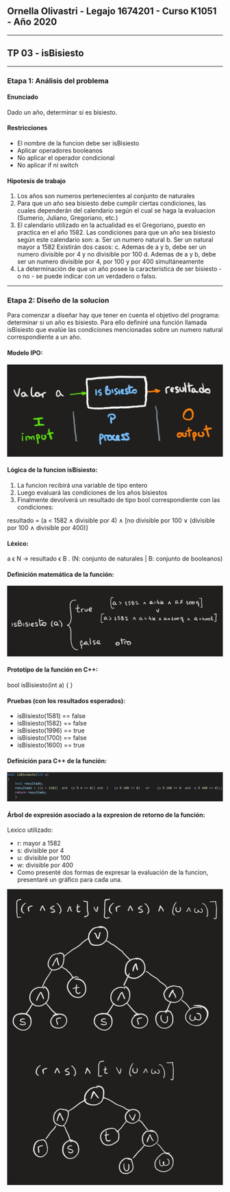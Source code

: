 ﻿## Ornella Olivastri - Legajo 1674201 - Curso K1051 - Año 2020 
---
## TP 03 - isBisiesto
---
### Etapa 1: Análisis del problema
#### Enunciado
 Dado un año, determinar si es bisiesto.

#### Restricciones
- El nombre de la funcion debe ser isBisiesto
- Aplicar operadores booleanos
- No aplicar el operador condicional
- No aplicar if ni switch

#### Hipotesis de trabajo
1. Los años son numeros pertenecientes al conjunto de naturales
2. Para que un año sea bisiesto debe cumplir ciertas condiciones, las cuales dependerán del calendario según el cual se haga la evaluacion (Sumerio, Juliano, Gregoriano, etc.)
2. El calendario utilizado en la actualidad es el Gregoriano, puesto en practica en el año 1582. Las condiciones para que un año sea bisiesto según este calendario son:
    a. Ser un numero natural
    b. Ser un natural mayor a 1582
    Existirán dos casos:
        c. Ademas de a y b, debe ser un numero divisible por 4 y no divisible por 100
        d. Ademas de a y b, debe ser un numero divisible por 4, por 100 y por 400 simultáneamente
3. La determinación de que un año posee la caracteristica de ser bisiesto - o no - se puede indicar con un verdadero o falso.

---
### Etapa 2: Diseño de la solucion
Para comenzar a diseñar hay que tener en cuenta el objetivo del programa: determinar si un año es bisiesto. Para ello definiré una función llamada isBisiesto que evalúe las condiciones mencionadas sobre un numero natural correspondiente a un año.

#### Modelo IPO: 
![](isBisiesto.jpg)

#### Lógica de la funcion isBisiesto:
1. La funcion recibirá una variable de tipo entero
2. Luego evaluará las condiciones de los años bisiestos 
3. Finalmente devolverá un resultado de tipo bool correspondiente con las condiciones:

resultado = (a < 1582 ∧ divisible por 4) ∧ [no divisible por 100 ∨ (divisible por 100 ∧ divisible por 400)]

#### Léxico: 
a ϵ N -> resultado ϵ B . (N: conjunto de naturales | B: conjunto de booleanos)

#### Definición matemática de la función:
![](definicion%20de%20funcion.jpg)

#### Prototipo de la función en C++:
bool isBisiesto(int a) { }

#### Pruebas (con los resultados esperados):
- isBisiesto(1581) == false
- isBisiesto(1582) == false
- isBisiesto(1996) == true
- isBisiesto(1700) == false
- isBisiesto(1600) == true

#### Definición para C++ de la función:
![](definicion%20de%20isBisiesto%20C++.PNG)

#### Árbol de expresión asociado a la expresion de retorno de la función:
Lexico utilizado:
- r: mayor a 1582
- s: divisible por 4
- u: divisible por 100
- w: divisible por 400
- Como presenté dos formas de expresar la evaluación de la funcion, presentaré un gráfico para cada una.

![](arbol.jpg)




